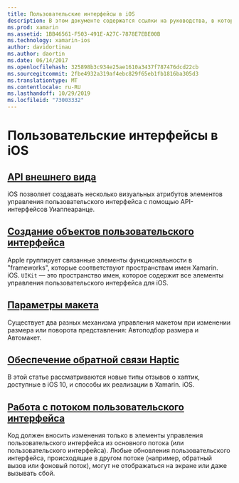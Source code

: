```yaml
---
title: Пользовательские интерфейсы в iOS
description: В этом документе содержатся ссылки на руководства, в которых описывается создание пользовательских интерфейсов в приложении Xamarin. iOS. Связанные руководства охватывают API внешнего вида, создание объектов пользовательского интерфейса, параметры макета и многое другое.
ms.prod: xamarin
ms.assetid: 1BB46561-F503-491E-A27C-7878E7EBE00B
ms.technology: xamarin-ios
author: davidortinau
ms.author: daortin
ms.date: 06/14/2017
ms.openlocfilehash: 325898b3c934e25ae1610a3437f787476dcd22cb
ms.sourcegitcommit: 2fbe4932a319af4ebc829f65eb1fb1816ba305d3
ms.translationtype: MT
ms.contentlocale: ru-RU
ms.lasthandoff: 10/29/2019
ms.locfileid: "73003332"
---
```

# <a name="user-interfaces-in-ios"></a>Пользовательские интерфейсы в iOS

## <a name="appearance-apiintroduction-to-the-appearance-apimd"></a>[API внешнего вида](introduction-to-the-appearance-api.md)

iOS позволяет создавать несколько визуальных атрибутов элементов управления пользовательского интерфейса с помощью API-интерфейсов Уиаппеаранце.

## <a name="creating-user-interface-objectsiosuser-interfaceios-uicreating-ui-objectsmd"></a>[Создание объектов пользовательского интерфейса](~/ios/user-interface/ios-ui/creating-ui-objects.md)

Apple группирует связанные элементы функциональности в "frameworks", которые соответствуют пространствам имен Xamarin. iOS. `UIKit` — это пространство имен, которое содержит все элементы управления пользовательского интерфейса для iOS.

## <a name="layout-optionsiosuser-interfaceios-uilayout-optionsmd"></a>[Параметры макета](~/ios/user-interface/ios-ui/layout-options.md)

Существует два разных механизма управления макетом при изменении размера или поворота представления: Автоподбор размера и Автомакет.

## <a name="providing-haptic-feedbackiosuser-interfaceios-uihaptic-feedbackmd"></a>[Обеспечение обратной связи Haptic](~/ios/user-interface/ios-ui/haptic-feedback.md)

В этой статье рассматриваются новые типы отзывов о хаптик, доступные в iOS 10, и способы их реализации в Xamarin. iOS.

## <a name="working-with-the-ui-threadiosuser-interfaceios-uiui-threadmd"></a>[Работа с потоком пользовательского интерфейса](~/ios/user-interface/ios-ui/ui-thread.md)

Код должен вносить изменения только в элементы управления пользовательского интерфейса из основного потока (или пользовательского интерфейса). Любые обновления пользовательского интерфейса, происходящие в другом потоке (например, обратный вызов или фоновый поток), могут не отображаться на экране или даже вызывать сбой.
